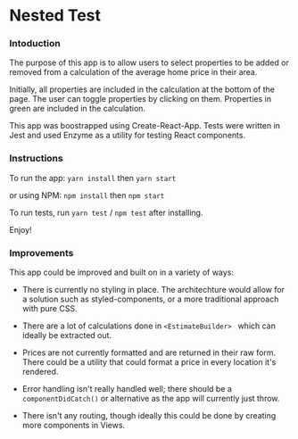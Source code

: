 # Nested Test

### Intoduction

The purpose of this app is to allow users to select properties to be added or removed from a calculation of the average home price in their area.

Initially, all properties are included in the calculation at the bottom of the page. The user can toggle properties by clicking on them. Properties in green are included in the calculation.

This app was boostrapped using Create-React-App. Tests were written in Jest and used Enzyme as a utility for testing React components.

### Instructions

To run the app:
`yarn install` then `yarn start`

or using NPM:
`npm install` then `npm start`

To run tests, run `yarn test` / `npm test` after installing.

Enjoy!

### Improvements

This app could be improved and built on in a variety of ways:

- There is currently no styling in place. The architechture would allow for a solution such as styled-components, or a more traditional approach with pure CSS.

- There are a lot of calculations done in `<EstimateBuilder> ` which can ideally be extracted out.

- Prices are not currently formatted and are returned in their raw form. There could be a utility that could format a price in every location it's rendered.

- Error handling isn't really handled well; there should be a `componentDidCatch()` or alternative as the app will currently just throw.

- There isn't any routing, though ideally this could be done by creating more components in Views.


